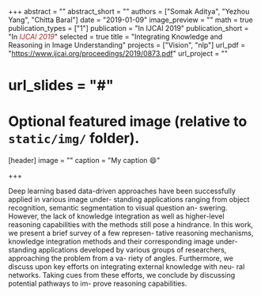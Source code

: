 +++
abstract = ""
abstract_short = ""
authors = ["Somak Aditya", "Yezhou Yang", "Chitta Baral"]
date = "2019-01-09"
image_preview = ""
math = true
publication_types = ["1"]
publication = "In IJCAI 2019"
publication_short = "In <span style='color:brown;'>*IJCAI 2019*</span>"
selected = true
title = "Integrating Knowledge and Reasoning in Image Understanding"
projects = ["Vision", "nlp"]
url_pdf = "https://www.ijcai.org/proceedings/2019/0873.pdf"
url_project = ""
# url_slides = "#"


# Optional featured image (relative to `static/img/` folder).
[header]
image = ""
caption = "My caption :smile:"

+++

Deep learning based data-driven approaches have been successfully applied in various image under-
standing applications ranging from object recognition, semantic segmentation to visual question an-
swering.  However, the lack of knowledge integration as well as higher-level reasoning capabilities
with  the  methods  still  pose  a  hindrance. In  this work, we present a brief survey of a few represen-
tative  reasoning  mechanisms,  knowledge  integration methods and their corresponding image under-
standing applications developed by various groups of researchers, approaching the problem from a va-
riety of angles.  Furthermore, we discuss upon key efforts on integrating external knowledge with neu-
ral networks. Taking cues from these efforts, we conclude by discussing potential pathways to im-
prove reasoning capabilities.
